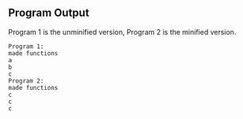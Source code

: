 Program Output
--------------

Program 1 is the unminified version, Program 2 is the minified version.

```
Program 1:
made functions
a
b
c
Program 2:
made functions
c
c
c
```
